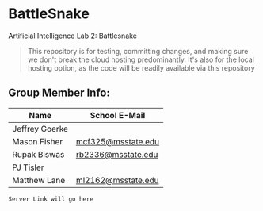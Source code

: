 # BattleSnake
Artificial Intelligence Lab 2: Battlesnake

> This repository is for testing, committing changes, and making sure we don't break the cloud hosting predominantly.
> It's also for the local hosting option, as the code will be readily available via this repository

## Group Member Info:

| Name | School E-Mail |
| - | - |
| Jeffrey Goerke | |
| Mason Fisher | mcf325@msstate.edu |
| Rupak Biswas | rb2336@msstate.edu |
| PJ Tisler | |
| Matthew Lane | ml2162@msstate.edu |

```Server Link will go here```
